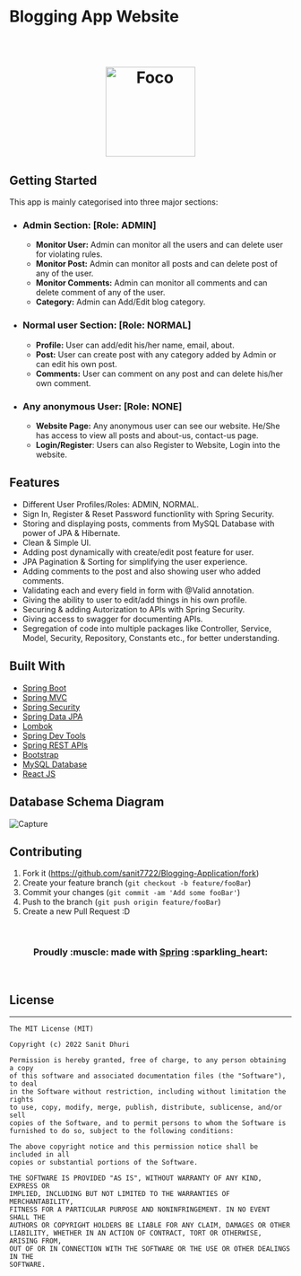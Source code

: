 # Blogging App Website
<h1 align="center">
  <br>
  <img src="https://user-images.githubusercontent.com/33577947/180727734-36effef4-9847-4689-bb29-a52ffd319bd5.png" alt="Foco" height="160" width="160">
</h1>

## Getting Started
This app is mainly categorised into three major sections:
* ### Admin Section: [Role: ADMIN]
  - **Monitor User:** Admin can monitor all the users and can delete user for violating rules. 
  - **Monitor Post:** Admin can monitor all posts and can delete post of any of the user.
  - **Monitor Comments:**  Admin can monitor all comments and can delete comment of any of the user.
  - **Category:**  Admin can Add/Edit blog category.
   
* ### Normal user Section: [Role: NORMAL]
  - **Profile:** User can add/edit his/her name, email, about. 
  - **Post:** User can create post with any category added by Admin or can edit his own post.
  - **Comments:** User can comment on any post and can delete his/her own comment.
* ### Any anonymous User: [Role: NONE]
  - **Website Page:** Any anonymous user can see our website. He/She has access to view all posts and about-us, contact-us page.
  - **Login/Register**: Users can also Register to Website, Login into the website. 


## Features
* Different User Profiles/Roles: ADMIN, NORMAL.
* Sign In, Register & Reset Password functionlity with Spring Security.
* Storing and displaying posts, comments from MySQL Database with power of JPA & Hibernate.
* Clean & Simple UI.
* Adding post dynamically with create/edit post feature for user.
* JPA Pagination & Sorting for simplifying the user experience.
* Adding comments to the post and also showing user who added comments.
* Validating each and every field in form with @Valid annotation.
* Giving the ability to user to edit/add things in his own profile.
* Securing & adding Autorization to APIs with Spring Security.
* Giving access to swagger for documenting APIs.
* Segregation of code into multiple packages like Controller, Service, Model, Security, Repository, Constants etc., for better understanding.

## Built With
- [Spring Boot](https://spring.io/projects/spring-boot)
- [Spring MVC](https://docs.spring.io/spring-framework/docs/3.2.x/spring-framework-reference/html/mvc.html)
- [Spring Security](https://spring.io/projects/spring-security)
- [Spring Data JPA](https://spring.io/projects/spring-data-jpa)
- [Lombok](https://projectlombok.org/)
- [Spring Dev Tools](https://docs.spring.io/spring-boot/docs/1.5.16.RELEASE/reference/html/using-boot-devtools.html)
- [Spring REST APIs](https://spring.io/projects/spring-restdocs)
- [Bootstrap](https://getbootstrap.com/)
- [MySQL Database](https://www.mysql.com/)
- [React JS](https://reactjs.org/)

## Database Schema Diagram

![Capture](https://user-images.githubusercontent.com/42400759/181925420-c9c45ee8-f3f4-4d11-926b-2cf0f5e9bc57.JPG)


## Contributing
1. Fork it (<https://github.com/sanit7722/Blogging-Application/fork>)
2. Create your feature branch (`git checkout -b feature/fooBar`)
3. Commit your changes (`git commit -am 'Add some fooBar'`)
4. Push to the branch (`git push origin feature/fooBar`)
5. Create a new Pull Request :D

<br>
<div align="center">
  <h3>Proudly :muscle: made with <b><a href="https://spring.io/">Spring</a> :sparkling_heart:</b></h3>
</div>
<br>

## License
-------

    The MIT License (MIT)
    
    Copyright (c) 2022 Sanit Dhuri
    
    Permission is hereby granted, free of charge, to any person obtaining a copy
    of this software and associated documentation files (the "Software"), to deal
    in the Software without restriction, including without limitation the rights
    to use, copy, modify, merge, publish, distribute, sublicense, and/or sell
    copies of the Software, and to permit persons to whom the Software is
    furnished to do so, subject to the following conditions:

    The above copyright notice and this permission notice shall be included in all
    copies or substantial portions of the Software.

    THE SOFTWARE IS PROVIDED "AS IS", WITHOUT WARRANTY OF ANY KIND, EXPRESS OR
    IMPLIED, INCLUDING BUT NOT LIMITED TO THE WARRANTIES OF MERCHANTABILITY,
    FITNESS FOR A PARTICULAR PURPOSE AND NONINFRINGEMENT. IN NO EVENT SHALL THE
    AUTHORS OR COPYRIGHT HOLDERS BE LIABLE FOR ANY CLAIM, DAMAGES OR OTHER
    LIABILITY, WHETHER IN AN ACTION OF CONTRACT, TORT OR OTHERWISE, ARISING FROM,
    OUT OF OR IN CONNECTION WITH THE SOFTWARE OR THE USE OR OTHER DEALINGS IN THE
    SOFTWARE.
